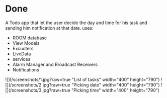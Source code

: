 # Done

A Todo app that let the user decide the day and time for his task and sending him notification at that date.
uses:
- ROOM database
- View Models
- Excuoters
- LiveData
- services
- Alarm Manager and Broadcast Receivers
- Notifications

![](/screenshots/1.jpg?raw=true "List of tasks" width="400" height="790") 
![](/screenshots/2.jpg?raw=true "Picking date" width="400" height="790")
![](/screenshots/3.jpg?raw=true "Picking time" width="400" height="790")



